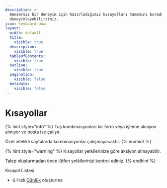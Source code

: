 ```yaml
---
description: >-
  Benzersiz bir deneyim için hazırladığımız kısayolları tamamını buradan
  deneyimleyebilirsiniz.
icon: keyboard-down
layout:
  width: default
  title:
    visible: true
  description:
    visible: true
  tableOfContents:
    visible: true
  outline:
    visible: true
  pagination:
    visible: false
  metadata:
    visible: false
---
```


# Kısayollar

{% hint style="info" %}
Tuş kombinasyonları bir form veya işleme aksiyon almıyor ve boşta ise çalışır.

Özel nitelikli sayfalarda kombinasyonlar çalışmayacaktır.
{% endhint %}

{% hint style="warning" %}
Kısayollar yetkilerinize göre aksiyon almayabilir.&#x20;

Talep oluşturmadan önce lütfen yetkilerinizi kontrol ediniz.
{% endhint %}

Kısayol Listesi

* <kbd>G</kbd> Hızlı [Günlük](broken-reference) oluşturma&#x20;
